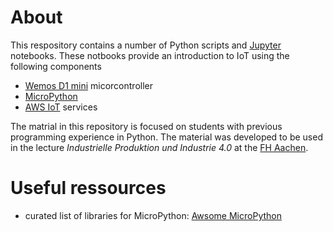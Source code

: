 # About
This respository contains a number of Python scripts and [Jupyter](https://jupyter.org/) notebooks. These notbooks
provide an introduction to IoT using the following components

- [Wemos D1 mini](https://docs.wemos.cc/en/latest/d1/d1_mini.html) micorcontroller
- [MicroPython](https://micropython.org/)
- [AWS IoT](https://aws.amazon.com/de/iot/) services

The matrial in this repository is focused on students with 
previous programming experience in Python. The material was developed to be used in the lecture *Industrielle Produktion und Industrie 4.0* at the 
[FH Aachen](http://www.fh-aachen.de).

# Useful ressources
- curated list of libraries for MicroPython: [Awsome MicroPython](http://awesome-micropython.com/)
